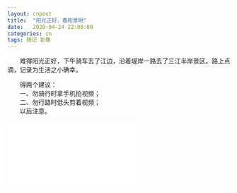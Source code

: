 ```yaml
---
layout: cnpost
title:  "阳光正好，春和景明"
date:   2020-04-24 22:00:00
categories: cn
tags: 随记 影像
---
```



&emsp;&emsp;难得阳光正好，下午骑车去了江边，沿着堤岸一路去了三江半岸景区。路上点滴，记录为生活之小确幸。<br>

&emsp;&emsp;得两个建议：<br>
&emsp;&emsp;一、勿骑行时拿手机拍视频；<br>
&emsp;&emsp;二、勿行路时低头剪着视频；<br>
&emsp;&emsp;以后注意。<br>


<iframe src="//player.bilibili.com/player.html?aid=795431698&bvid=BV1TC4y1W7uy&cid=182733103&page=1" scrolling="no" border="0" frameborder="no" framespacing="0" allowfullscreen="true"> </iframe>


